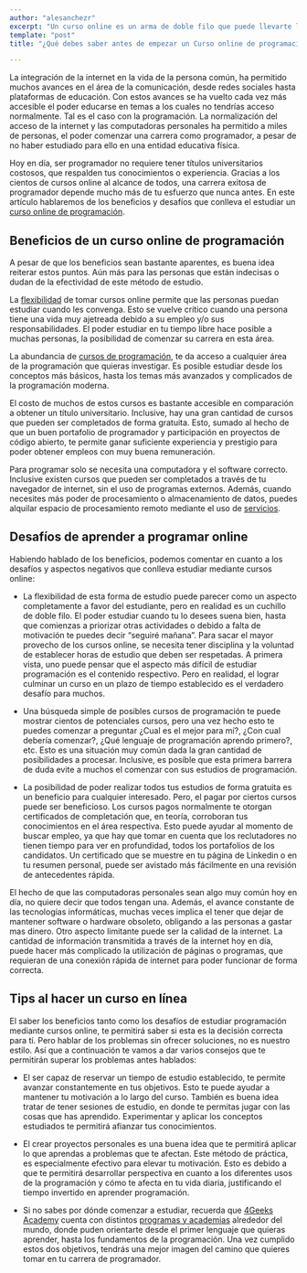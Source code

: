 ```yaml
---
author: "alesanchezr"
excerpt: "Un curso online es un arma de doble filo que puede llevarte lejos siempre que tengas en cuenta los aspectos vitales de estos"
template: "post" 
title: "¿Qué debes saber antes de empezar un Curso online de programación?"

---
```


La integración de la internet en la vida de la persona común, ha permitido muchos avances en el área de la comunicación, desde redes sociales hasta plataformas de educación. Con estos avances se ha vuelto cada vez más accesible el poder educarse en temas a los cuales no tendrías acceso normalmente. Tal es el caso con la programación. La normalización del acceso de la internet y las computadoras personales ha permitido a miles de personas, el poder comenzar una carrera como programador, a pesar de no haber estudiado para ello en una entidad educativa física. 

Hoy en día, ser programador no requiere tener títulos universitarios costosos, que respalden tus conocimientos o experiencia. Gracias a los cientos de cursos online al alcance de todos, una carrera exitosa de programador depende mucho más de tu esfuerzo que nunca antes. En este artículo hablaremos de los beneficios y desafíos que conlleva el estudiar un [curso online de programación](https://4geeksacademy.com/es/curso-de-programacion-desde-cero).

## Beneficios de un curso online de programación

A pesar de que los beneficios sean bastante aparentes, es buena idea reiterar estos puntos. Aún más para las personas que están indecisas o dudan de la efectividad de este método de estudio. 

La [flexibilidad](https://4geeksacademy.com/us/coding-bootcamps/part-time-full-stack-developer) de tomar cursos online permite que las personas puedan estudiar cuando les convenga. Esto se vuelve crítico cuando una persona tiene una vida muy ajetreada debido a su empleo y/o sus responsabilidades. El poder estudiar en tu tiempo libre hace posible a muchas personas, la posibilidad de comenzar su carrera en esta área. 

La abundancia de [cursos de programación](https://github.com/4GeeksAcademy/blog/blob/main/blog/cursos-de-programacion.es.md), te da acceso a cualquier área de la programación que quieras investigar. Es posible estudiar desde los conceptos más básicos, hasta los temas más avanzados y complicados de la programación moderna.

El costo de muchos de estos cursos es bastante accesible en comparación a obtener un título universitario. Inclusive, hay una gran cantidad de cursos que pueden ser completados de forma gratuita. Esto, sumado al hecho de que un buen portafolio de programador y participación en proyectos de código abierto, te permite ganar suficiente experiencia y prestigio para poder obtener empleos con muy buena remuneración.

Para programar solo se necesita una computadora y el software correcto. Inclusive existen cursos que pueden ser completados a través de tu navegador de internet, sin el uso de programas externos. Además, cuando necesites más poder de procesamiento o almacenamiento de datos, puedes alquilar espacio de procesamiento remoto mediante el uso de [servicios](https://www.ibm.com/cloud).

## Desafíos de aprender a programar online

Habiendo hablado de los beneficios, podemos comentar en cuanto a los desafíos y aspectos negativos que conlleva estudiar mediante cursos online:

- La flexibilidad de esta forma de estudio puede parecer como un aspecto completamente a favor del estudiante, pero en realidad es un cuchillo de doble filo. El poder estudiar cuando tu lo desees suena bien, hasta que comienzas a priorizar otras actividades o debido a falta de motivación te puedes decir “seguiré mañana”. Para sacar el mayor provecho de los cursos online, se necesita tener disciplina y la voluntad de establecer horas de estudio que deben ser respetadas. A primera vista, uno puede pensar que el aspecto más difícil de estudiar programación es el contenido respectivo. Pero en realidad, el lograr culminar un curso en un plazo de tiempo establecido es el verdadero desafío para muchos.

- Una búsqueda simple de posibles cursos de programación te puede mostrar cientos de potenciales cursos, pero una vez hecho esto te puedes comenzar a preguntar ¿Cual es el mejor para mí?, ¿Con cual debería comenzar?, ¿Qué lenguaje de programación aprendo primero?, etc. Esto es una situación muy común dada la gran cantidad de posibilidades a procesar. Inclusive, es posible que esta primera barrera de duda evite a muchos el comenzar con sus estudios de programación. 

- La posibilidad de poder realizar todos tus estudios de forma gratuita es un beneficio para cualquier interesado. Pero, el pagar por ciertos cursos puede ser beneficioso. Los cursos pagos normalmente te otorgan certificados de completación que, en teoría, corroboran tus conocimientos en el área respectiva. Esto puede ayudar al momento de buscar empleo, ya que hay que tomar en cuenta que los reclutadores no tienen tiempo para ver en profundidad, todos los portafolios de los candidatos. Un certificado que se muestre en tu página de Linkedin o en tu resumen personal, puede ser avistado más fácilmente en una revisión de antecedentes rápida.

El hecho de que las computadoras personales sean algo muy común hoy en día, no quiere decir que todos tengan una. Además, el avance constante de las tecnologías informáticas, muchas veces implica el tener que dejar de mantener software o hardware obsoleto, obligando a las personas a gastar mas dinero. Otro aspecto limitante puede ser la calidad de la internet. La cantidad de información transmitida a través de la internet hoy en día, puede hacer más complicado la utilización de páginas o programas, que requieran de una conexión rápida de internet para poder funcionar de forma correcta.

## Tips al hacer un curso en línea

El saber los beneficios tanto como los desafíos de estudiar programación mediante cursos online, te permitirá saber si esta es la decisión correcta para tí. Pero hablar de los problemas sin ofrecer soluciones, no es nuestro estilo. Así que a continuación te vamos a dar varios consejos que te permitirán superar los problemas antes hablados:

- El ser capaz de reservar un tiempo de estudio establecido, te permite avanzar constantemente en tus objetivos. Esto te puede ayudar a mantener tu motivación a lo largo del curso. También es buena idea tratar de tener sesiones de estudio, en donde te permitas jugar con las cosas que has aprendido. Experimentar y aplicar los conceptos estudiados te permitirá afianzar tus conocimientos. 

- El crear proyectos personales es una buena idea que te permitirá aplicar lo que aprendas a problemas que te afectan. Este método de práctica, es especialmente efectivo para elevar tu motivación. Esto es debido a que te permitirá desarrollar perspectiva en cuanto a los diferentes usos de la programación y cómo te afecta en tu vida diaria, justificando el tiempo invertido en aprender programación.

- Si no sabes por dónde comenzar a estudiar, recuerda que [4Geeks Academy](https://4geeksacademy.com/) cuenta con distintos [programas y academias](https://4geeksacademy.com/es/coding-bootcamps/full-stack-part-time?caracas-venezuela&utm_source=google&utm_medium=cpc&utm_campaign=13881753805&utm_content=125220841575&utm_term=aprender%20a%20programar&gclid=Cj0KCQiA-JacBhC0ARIsAIxybyMAk6e-opLj_Wct7c2su_BcKnlLogy80eK1RUqiHPWVGVhyM1qy7kUaAqUuEALw_wcB) alrededor del mundo, donde puden orientarte desde el primer lenguaje que quieras aprender, hasta los fundamentos de la programación. Una vez cumplido estos dos objetivos, tendrás una mejor imagen del camino que quieres tomar en tu carrera de programador.

